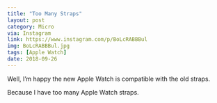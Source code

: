```yaml
---
title: "Too Many Straps"
layout: post
category: Micro
via: Instagram
link: https://www.instagram.com/p/BoLcRABBBul
img: BoLcRABBBul.jpg
tags: [Apple Watch]
date: 2018-09-26
---
```

Well, I’m happy the new Apple Watch is compatible with the old straps.

Because I have too many Apple Watch straps.